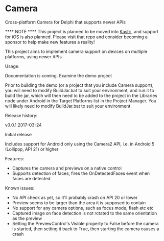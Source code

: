 # Camera
Cross-platform Camera for Delphi that supports newer APIs

**** NOTE **** This project is planned to be moved into [Kastri](https://github.com/DelphiWorlds/Kastri), and support for iOS is also planned. Please visit that repo and consider becoming a sponsor to help make new features a reality! 

This project aims to implement camera support on devices on multiple platforms, using newer APIs

Usage:

  Documentation is coming. Examine the demo project

  Prior to building the demo (or a project that you include Camera support), you will need to modify BuildJar.bat to suit your environment, and run it to build the jar, which will then need to be added to the project in the Libraries node under Android in the Target Platforms list in the Project Manager. You will likely need to modify BuildJar.bat to suit your environment

Release history:

v0.0.1  2017-03-24

  Initial release

  Includes support for Android only using the Camera2 API, i.e. in Android 5 (Lollipop, API 21) or higher

  Features:

  * Captures the camera and previews on a native control
  * Supports detection of faces, fires the OnDetectedFaces event when faces are detected

  Known issues:

  * No API check as yet, so it'll probably crash on API 20 or lower
  * Preview seems to be larger than the area it is supposed to contain
  * No support for any camera options, such as focus mode, flash etc etc
  * Captured image on face detection is not rotated to the same orientation as the preview
  * Setting the PreviewControl's Visible property to False before the camera is started, then setting it back to True, then starting the camera causes a crash
